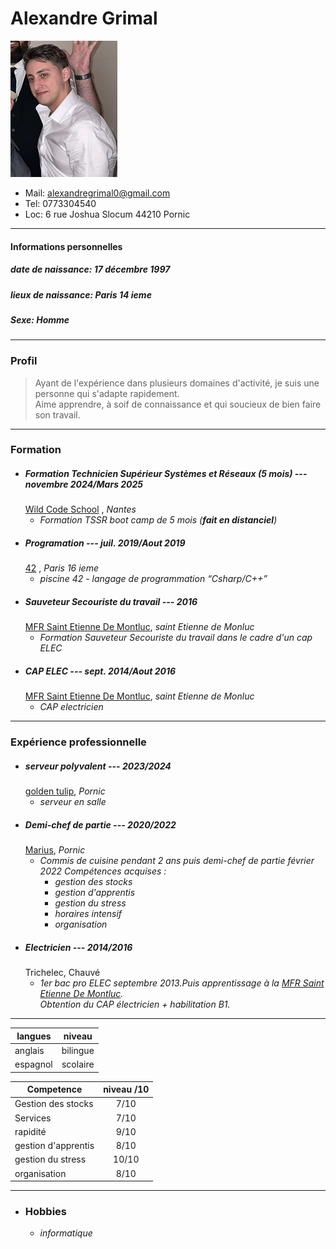 # Alexandre Grimal
![quel Homme](https://github.com/The-flosh/Apprendre-le-Markdown/blob/main/oilad.png)
* Mail: alexandregrimal0@gmail.com
* Tel: 0773304540 
* Loc: 6 rue Joshua Slocum 44210 Pornic
---
#### **Informations personnelles**  
##### **date de naissance:** 17 décembre 1997  
##### **lieux de naissance:** Paris 14 ieme  
##### **Sexe:** Homme  
---
### **Profil**
>Ayant de l'expérience dans plusieurs domaines d'activité, je suis une personne qui s'adapte rapidement.  
>Aime apprendre, à soif de connaissance et qui soucieux de bien faire son travail.  
---
### **Formation**
* #####  **Formation Technicien Supérieur Systèmes et Réseaux (5 mois)** --- _novembre 2024/Mars 2025_
    [Wild Code School][lien_wild] , *Nantes*  
   * *Formation TSSR boot camp de 5 mois (__fait en distanciel__)*  
* #####  **Programation** --- _juil. 2019/Aout 2019_
    [42][lien_42] , *Paris 16 ieme*  
   * _piscine 42 - langage de programmation “Csharp/C++”_
* ##### **Sauveteur Secouriste du travail**  --- _2016_
    [MFR Saint Etienne De Montluc][mfr], *saint Etienne de Monluc*
  * _Formation Sauveteur Secouriste du travail dans le cadre d'un cap ELEC_
* ##### **CAP ELEC** --- _sept. 2014/Aout 2016_
    [MFR Saint Etienne De Montluc][mfr], *saint Etienne de Monluc*
  * _CAP electricien_  
---
### **Expérience professionnelle**
* ##### serveur polyvalent --- 2023/2024
    [golden tulip][gtp], *Pornic*
  * _serveur en salle_
* ##### Demi-chef de partie --- 2020/2022
    [Marius][m], _Pornic_
  * _Commis de cuisine pendant 2 ans puis demi-chef de partie février 2022_
    *Compétences acquises :*
    - *gestion des stocks*
    - *gestion d'apprentis*
    - *gestion du stress*
    - *horaires intensif*
    - *organisation*
* ##### Electricien --- 2014/2016
    Trichelec, Chauvé
  * *1er bac pro ELEC septembre 2013.Puis apprentissage à la  [MFR Saint Etienne De Montluc][mfr].  
    Obtention du CAP électricien + habilitation B1.*
---

| langues       | niveau        |
| ------------- |:-------------:|
| anglais       | bilingue      |
| espagnol      | scolaire      |


| Competence        | niveau  /10|
| ------------- |:-------------:|
| Gestion des stocks | 7/10 |
| Services | 7/10 |
| rapidité | 9/10  |
|gestion d'apprentis| 8/10 |
| gestion du stress | 10/10 |
| organisation | 8/10 |
---
* ### Hobbies
    * _informatique_

[lien_42]: https://42.fr
[mfr]: https://mfr-st-etiennedemontluc.fr
[gtp]: https://pornic.goldentulip.com/fr-fr/
[m]: https://www.marius-pornic.fr/
[lien_wild]: https://www.wildcodeschool.com/fr-fr/campus/nantes

